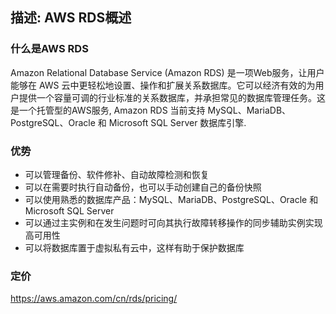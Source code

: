## 描述: AWS RDS概述



### 什么是AWS RDS

Amazon Relational Database Service (Amazon RDS) 是一项Web服务，让用户能够在 AWS 云中更轻松地设置、操作和扩展关系数据库。它可以经济有效的为用户提供一个容量可调的行业标准的关系数据库，并承担常见的数据库管理任务。这是一个托管型的AWS服务, Amazon RDS 当前支持 MySQL、MariaDB、PostgreSQL、Oracle 和 Microsoft SQL Server 数据库引擎.

### 优势

* 可以管理备份、软件修补、自动故障检测和恢复
* 可以在需要时执行自动备份，也可以手动创建自己的备份快照
* 可以使用熟悉的数据库产品：MySQL、MariaDB、PostgreSQL、Oracle 和 Microsoft SQL Server
* 可以通过主实例和在发生问题时可向其执行故障转移操作的同步辅助实例实现高可用性
* 可以将数据库置于虚拟私有云中，这样有助于保护数据库

### 定价

https://aws.amazon.com/cn/rds/pricing/

